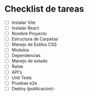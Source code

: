 # Checklist de tareas
- [ ] Instalar Vite
- [ ] Instalar React
- [ ] Nombre Proyecto
- [ ] Estructura de Carpetas
- [ ] Manejo de Estilos CSS
- [ ] Modulos
- [ ] Dependencias
- [ ] Manejo de estado
- [ ] Rutas
- [ ] API's
- [ ] Unit Tests
- [ ] Pruebas e2e
- [ ] Deploy (publicacion)- 
